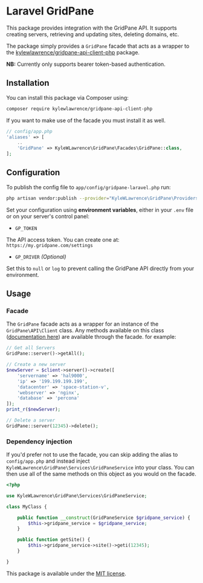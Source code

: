 # Laravel GridPane

This package provides integration with the GridPane API. It supports creating servers, retrieving and updating sites, deleting domains, etc.

The package simply provides a `GridPane` facade that acts as a wrapper to the [kylewlawrence/gridpane-api-client-php](https://github.com/kylewlawrence/gridpane-api-client-php) package.

**NB:** Currently only supports bearer token-based authentication.

## Installation

You can install this package via Composer using:

```bash
composer require kylewlawrence/gridpane-api-client-php
```

If you want to make use of the facade you must install it as well.

```php
// config/app.php
'aliases' => [
    ..
    'GridPane' => KyleWLawrence\GridPane\Facades\GridPane::class,
];
```

## Configuration

To publish the config file to `app/config/gridpane-laravel.php` run:

```bash
php artisan vendor:publish --provider="KyleWLawrence\GridPane\Providers\GridPaneServiceProvider"
```

Set your configuration using **environment variables**, either in your `.env` file or on your server's control panel:

- `GP_TOKEN`

The API access token. You can create one at: `https://my.gridpane.com/settings`

- `GP_DRIVER` _(Optional)_

Set this to `null` or `log` to prevent calling the GridPane API directly from your environment.

## Usage

### Facade

The `GridPane` facade acts as a wrapper for an instance of the `GridPane\API\Client` class. Any methods available on this class ([documentation here](https://github.com/kylewlawrence/gridpane-api-client-php#usage)) are available through the facade. for example:

```php
// Get all Servers
GridPane::server()->getAll();

// Create a new server
$newServer = $client->server()->create([
    'servername' => 'hal9000',                          
    'ip' => '199.199.199.199',                        
    'datacenter' => 'space-station-v',                     
    'webserver' => 'nginx',      
    'database' => 'percona'
]);
print_r($newServer);

// Delete a server
GridPane::server(12345)->delete();
```

### Dependency injection

If you'd prefer not to use the facade, you can skip adding the alias to `config/app.php` and instead inject `KyleWLawrence\GridPane\Services\GridPaneService` into your class. You can then use all of the same methods on this object as you would on the facade.

```php
<?php

use KyleWLawrence\GridPane\Services\GridPaneService;

class MyClass {

    public function __construct(GridPaneService $gridpane_service) {
        $this->gridpane_service = $gridpane_service;
    }

    public function getSite() {
        $this->gridpane_service->site()->geti(12345);
    }

}
```

This package is available under the [MIT license](http://opensource.org/licenses/MIT).
